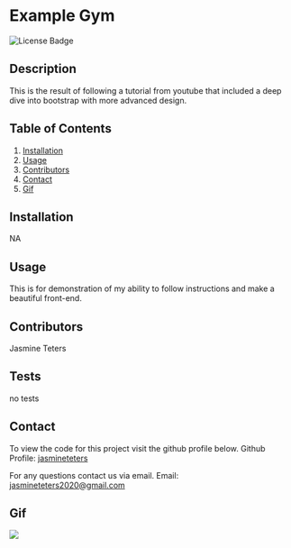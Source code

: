 # Example Gym

![License Badge](https://img.shields.io/badge/license-MIT-orange.svg)

## Description

This is the result of following a tutorial from youtube that included a deep dive into bootstrap with more advanced design.

## Table of Contents

1. [Installation](##Installation)
2. [Usage](##Usage)
3. [Contributors](##Contributors)
4. [Contact](##Contact)
5. [Gif](#Gif)

## Installation

NA

## Usage

This is for demonstration of my ability to follow instructions and make a beautiful front-end.

## Contributors

Jasmine Teters

## Tests

no tests

## Contact

To view the code for this project visit the github profile below.
Github Profile: [jasmineteters](github.com/jasmineteters)

For any questions contact us via email.
Email: [jasmineteters2020@gmail.com](mailto:jasmineteters2020@gmail.com)

## Gif

![](assets/gifOfSite.gif)


